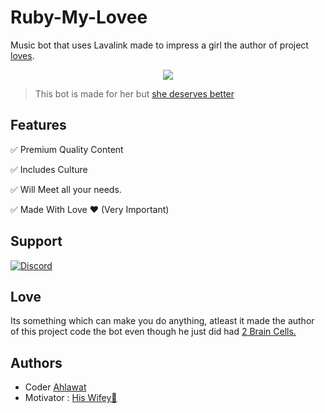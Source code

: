 
# Ruby-My-Lovee
Music bot that uses Lavalink made to impress a girl the author of project [loves](https://open.spotify.com/track/2r0uM9UNvNqInCGbQJdiL9?si=6674beec90ab4295).
<p align="center">
    <img src="https://cdn.discordapp.com/attachments/843367623458816002/883749633795452988/Raiden-Shogun-using-her-Elemental-Burst-in-Genshin-Impact.jpg"> 
</p>

> This bot is made for her but [she deserves better](https://open.spotify.com/track/1gIr9DkmXW46AkgT3oJuci?si=bd179b9c28354acd)

## Features

✅ Premium Quality Content

✅ Includes Culture

✅ Will Meet all your needs.

✅ Made With Love ❤ (Very Important)

## Support
[![Discord](https://img.shields.io/discord/759851176836988940?style=for-the-badge&logo=appveyor)](https://discord.gg/FZ4TCsHfPY)

## Love
Its something which can make you do anything, 
atleast it made the author of this project code 
the bot even though he just did had
[2 Brain Cells.](https://open.spotify.com/track/5REla0Gx2SDDol7Vhr0gPu?si=dbe8681f892049b1)

## Authors
- Coder [Ahlawat](https://discord.com/users/604309370301448203)
- Motivator : [His Wifey💖](https://discord.com/users/7014244263943209673)

